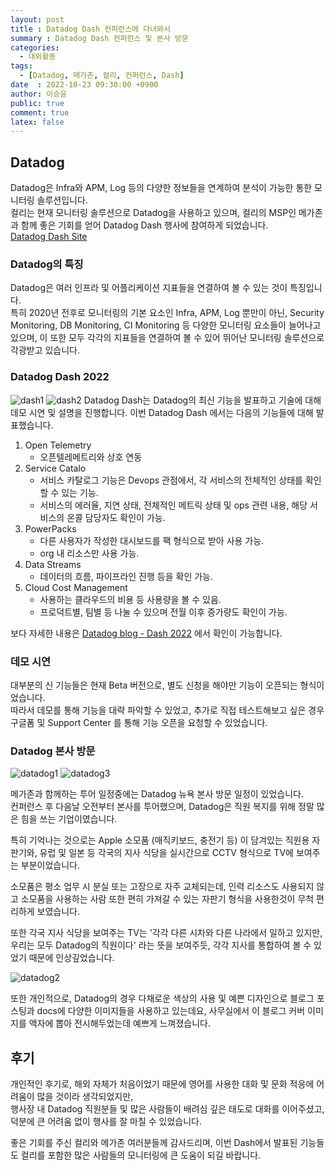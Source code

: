 ```yaml
---
layout: post
title : Datadog Dash 컨퍼런스에 다녀와서
summary : Datadog Dash 컨퍼런스 및 본사 방문
categories:
  - 대외활동
tags:
  - [Datadog, 메가존, 컬리, 컨퍼런스, Dash]
date  : 2022-10-23 09:30:00 +0900
author: 이승윤
public: true
comment: true
latex: false
---
```


## Datadog

Datadog은 Infra와 APM, Log 등의 다양한 정보들을 연계하여 분석이 가능한 통한 모니터링 솔루션입니다.  
컬리는 현재 모니터링 솔루션으로 Datadog을 사용하고 있으며, 컬리의 MSP인 메가존과 함께 좋은 기회를 얻어 Datadog Dash 행사에 참여하게 되었습니다.  
[Datadog Dash Site](https://www.dashcon.io/)

### Datadog의 특징
Datadog은 여러 인프라 및 어플리케이션 지표들을 연결하여 볼 수 있는 것이 특징입니다.  
특히 2020년 전후로 모니터링의 기본 요소인 Infra, APM, Log 뿐만이 아닌, Security Monitoring, DB Monitoring, CI Monitoring 등 다양한 모니터링 요소들이 늘어나고 있으며, 이 또한 모두 각각의 지표들을 연결하여 볼 수 있어 뛰어난 모니터링 솔루션으로 각광받고 있습니다.  

### Datadog Dash 2022
![dash1](/post_images/2022-10-23-datadog-dash/dash1.jpg)
![dash2](/post_images/2022-10-23-datadog-dash/dash2.jpg)
Datadog Dash는 Datadog의 최신 기능을 발표하고 기술에 대해 데모 시연 및 설명을 진행합니다.  이번 Datadog Dash 에서는 다음의 기능들에 대해 발표했습니다.  
1. Open Telemetry
    - 오픈텔레메트리와 상호 연동
2. Service Catalo
    - 서비스 카탈로그 기능은 Devops 관점에서, 각 서비스의 전체적인 상태를 확인할 수 있는 기능.
    - 서비스의 에러율, 지연 상태, 전체적인 메트릭 상태 및 ops 관련 내용, 해당 서비스의 온콜 담당자도 확인이 가능.
3. PowerPacks
    - 다른 사용자가 작성한 대시보드를 팩 형식으로 받아 사용 가능.
    - org 내 리소스만 사용 가능.
4. Data Streams
    - 데이터의 흐름, 파이프라인 진행 등을 확인 가능.
5. Cloud Cost Management
    - 사용하는 클라우드의 비용 등 사용량을 볼 수 있음.
    - 프로덕트별, 팀별 등 나눌 수 있으며 전월 이후 증가량도 확인이 가능.

보다 자세한 내용은 [Datadog blog - Dash 2022](https://www.datadoghq.com/blog/dash-2022-new-feature-roundup/) 에서 확인이 가능합니다.

### 데모 시연
대부분의 신 기능들은 현재 Beta 버전으로, 별도 신청을 해야만 기능이 오픈되는 형식이었습니다.  
따라서 데모를 통해 기능을 대략 파악할 수 있었고, 추가로 직접 테스트해보고 싶은 경우 구글폼 및 Support Center 를 통해 기능 오픈을 요청할 수 있었습니다.  

### Datadog 본사 방문
![datadog1](/post_images/2022-10-23-datadog-dash/datadog1.jpg)
![datadog3](/post_images/2022-10-23-datadog-dash/datadog3.jpg)

메가존과 함께하는 투어 일정중에는 Datadog 뉴욕 본사 방문 일정이 있었습니다.  
컨퍼런스 후 다음날 오전부터 본사를 투어했으며, Datadog은 직원 복지를 위해 정말 많은 힘을 쓰는 기업이였습니다.  

특히 기억나는 것으로는 Apple 소모품 (매직키보드, 충전기 등) 이 담겨있는 직원용 자판기와, 유럽 및 일본 등 각국의 지사 식당을 실시간으로 CCTV 형식으로 TV에 보여주는 부분이었습니다.  

소모품은 평소 업무 시 분실 또는 고장으로 자주 교체되는데, 인력 리소스도 사용되지 않고 소모품을 사용하는 사람 또한 편히 가져갈 수 있는 자판기 형식을 사용한것이 무척 편리하게 보였습니다.  

또한 각국 지사 식당을 보여주는 TV는 '각각 다른 시차와 다른 나라에서 일하고 있지만, 우리는 모두 Datadog의 직원이다' 라는 뜻을 보여주듯, 각각 지사를 통합하여 볼 수 있었기 때문에 인상깊었습니다.  

![datadog2](/post_images/2022-10-23-datadog-dash/datadog2.jpg)

또한 개인적으로, Datadog의 경우 다채로운 색상의 사용 및 예쁜 디자인으로 블로그 포스팅과 docs에 다양한 이미지들을 사용하고 있는데요, 사무실에서 이 블로그 커버 이미지를 액자에 뽑아 전시해두었는데 예쁘게 느껴졌습니다.

## 후기
개인적인 후기로, 해외 자체가 처음이었기 때문에 영어를 사용한 대화 및 문화 적응에 어려움이 많을 것이라 생각되었지만,  
행사장 내 Datadog 직원분들 및 많은 사람들이 배려심 깊은 태도로 대화를 이어주셨고, 덕분에 큰 어려움 없이 행사를 잘 마칠 수 있었습니다.  

좋은 기회를 주신 컬리와 메가존 여러분들께 감사드리며, 이번 Dash에서 발표된 기능들도 컬리를 포함한 많은 사람들의 모니터링에 큰 도움이 되길 바랍니다.
